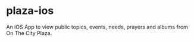 plaza-ios
=========

An iOS App to view public topics, events, needs, prayers and albums from On The City Plaza.